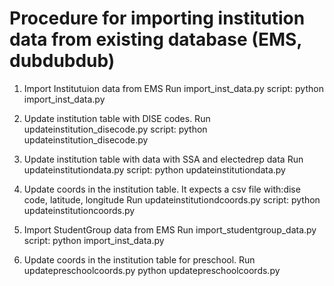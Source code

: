 # Procedure for importing institution data from existing database (EMS, dubdubdub)
1. Import Institutuion data from EMS
    Run import_inst_data.py script:
    python import_inst_data.py <EMS  db> <unified  db>

2. Update institution table with DISE codes.
    Run updateinstitution_disecode.py script:
    python updateinstitution_disecode.py <ems db> <unified db>

3. Update institution table with data with SSA and electedrep data
    Run updateinstitutiondata.py script:
    python updateinstitutiondata.py <dubdubudb db> <full path to ssa_details.csv> <unified db>

4. Update coords in the institution table. It expects a csv file with:dise code, latitude, longitude
    Run updateinstitutiondcoords.py script:
    python updateinstitutioncoords.py <full path of the coords.csv> <unified db>

5. Import StudentGroup data from EMS
    Run import_studentgroup_data.py script:
    python import_inst_data.py <EMS db> <unified db>

6. Update coords in the institution table for preschool. 
    Run updatepreschoolcoords.py
    python updatepreschoolcoords.py <dubdubdub db> <unified db>
